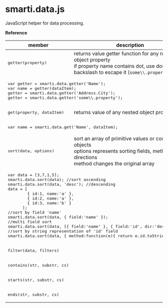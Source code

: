 # smarti.data.js

JavaScript helper for data processing.

<b>Reference</b>

<table>
  <thead>
    <tr>
      <th>member</th>
      <th>description</th>
    </tr>
  </thead>
  <tr>
    <td><pre lang="javascript">getter(property)</pre></td>
    <td>returns value getter function for any nested object property<br/>if property name contains dot, use double backslash to escape it (<code>some\\.property</code>)</td>
  </tr>
  <tr>
    <td colspan="2">
<pre lang="javascript">
var getter = smarti.data.getter('Name');
var name = getter(dataItem);
getter = smarti.data.getter('Address.City');
getter = smarti.data.getter('some\\.property');
</pre>
    </td>
  </tr>
  <tr>
    <td><pre lang="javascript">get(property, dataItem)</pre></td>
    <td>returns value of any nested object property</td>
  </tr>
  <tr>
    <td colspan="2">
      <pre lang="javascript">var name = smarti.data.get('Name', dataItem);</pre>
    </td>
  </tr>
  <tr>
    <td><pre lang="javascript">sort(data, options)</pre></td>
    <td>sort an array of primitive values or complex objects<br/>options represents sorting fields, methods and directions<br/>method changes the original array</td>
  </tr>
  <tr>
    <td colspan="2">
<pre lang="javascript">
var data = [3,7,1,5];
smarti.data.sort(data); //sort ascending
smarti.data.sort(data, 'desc'); //descending
data = [
        { id:1, name:'a' },
        { id:2, name:'a' },
        { id:3, name:'b' }
      ];
//sort by field 'name'
smarti.data.sort(data, { field:'name' });
//multi field sort
smarti.data.sort(data, [{ field:'name' }, { field:'id', dir:'desc' }]);
//sort by string representation of 'id' field
smarti.data.sort(data, { method:function(e){ return e.id.toString() } });
</pre>
    </td>
  </tr>
  <tr>
    <td><pre lang="javascript">filter(data, filters)</pre></td>
    <td></td>
  </tr>
  <tr>
    <td><pre lang="javascript">contains(str, substr, cs)</pre></td>
    <td></td>
  </tr>
  <tr>
    <td><pre lang="javascript">starts(str, substr, cs)</pre></td>
    <td></td>
  </tr>
  <tr>
    <td><pre lang="javascript">ends(str, substr, cs)</pre></td>
    <td></td>
  </tr>
</table>
